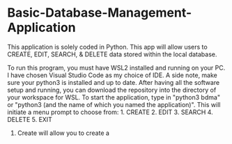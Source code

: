 # Basic-Database-Management-Application

This application is solely coded in Python. This app will allow users to CREATE, EDIT, SEARCH, & DELETE data stored within the local database.

To run this program, you must have WSL2 installed and running on your PC. I have chosen Visual Studio Code as my choice of IDE. 
A side note, make sure your python3 is installed and up to date.
After having all the software setup and running, you can download the repository into the directory of your workspace for WSL.
To start the application, type in "python3 bdma" or "python3 (and the name of which you named the application)".
This will initiate a menu prompt to choose from: 1. CREATE 2. EDIT 3. SEARCH 4. DELETE 5. EXIT
1. Create will allow you to create a 
